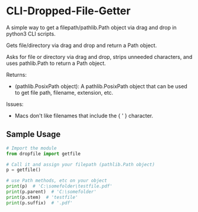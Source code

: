 # CLI-Dropped-File-Getter

A simple way to get a filepath/pathlib.Path object via drag and drop in python3 CLI scripts.

Gets file/directory via drag and drop and return a Path object.

Asks for file or directory via drag and drop, strips unneeded characters,
and uses pathlib.Path to return a Path object.

Returns:

* (pathlib.PosixPath object): A pathlib.PosixPath object that can be used to get file path, filename, extension, etc.  

Issues:  

* Macs don't like filenames that include the { ' } character.  

## Sample Usage

```py
# Import the module
from dropfile import getfile

# Call it and assign your filepath (pathlib.Path object)
p = getfile()

# use Path methods, etc on your object
print(p)  # 'C:\somefolder\testfile.pdf'
print(p.parent)  # 'C:\somefolder'
print(p.stem)  # 'testfile'
print(p.suffix)  # '.pdf'
```
